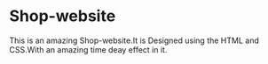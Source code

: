 # Shop-website
This is an amazing Shop-website.It is Designed using the HTML and CSS.With an amazing time deay effect in it.
